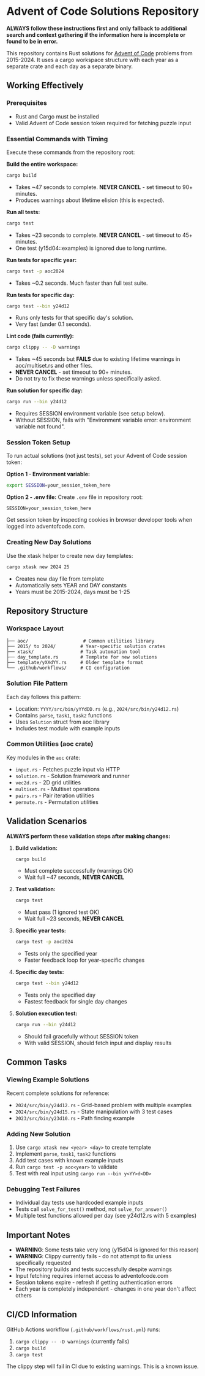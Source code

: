 # Advent of Code Solutions Repository

**ALWAYS follow these instructions first and only fallback to additional search and context gathering if the information here is incomplete or found to be in error.**

This repository contains Rust solutions for [Advent of Code](https://adventofcode.com/) problems from 2015-2024. It uses a cargo workspace structure with each year as a separate crate and each day as a separate binary.

## Working Effectively

### Prerequisites
- Rust and Cargo must be installed
- Valid Advent of Code session token required for fetching puzzle input

### Essential Commands with Timing
Execute these commands from the repository root:

**Build the entire workspace:**
```bash
cargo build
```
- Takes ~47 seconds to complete. **NEVER CANCEL** - set timeout to 90+ minutes.
- Produces warnings about lifetime elision (this is expected).

**Run all tests:**
```bash
cargo test
```
- Takes ~23 seconds to complete. **NEVER CANCEL** - set timeout to 45+ minutes.
- One test (y15d04::examples) is ignored due to long runtime.

**Run tests for specific year:**
```bash
cargo test -p aoc2024
```
- Takes ~0.2 seconds. Much faster than full test suite.

**Run tests for specific day:**
```bash
cargo test --bin y24d12
```
- Runs only tests for that specific day's solution.
- Very fast (under 0.1 seconds).

**Lint code (fails currently):**
```bash
cargo clippy -- -D warnings
```
- Takes ~45 seconds but **FAILS** due to existing lifetime warnings in aoc/multiset.rs and other files.
- **NEVER CANCEL** - set timeout to 90+ minutes.
- Do not try to fix these warnings unless specifically asked.

**Run solution for specific day:**
```bash
cargo run --bin y24d12
```
- Requires SESSION environment variable (see setup below).
- Without SESSION, fails with "Environment variable error: environment variable not found".

### Session Token Setup
To run actual solutions (not just tests), set your Advent of Code session token:

**Option 1 - Environment variable:**
```bash
export SESSION=your_session_token_here
```

**Option 2 - .env file:**
Create `.env` file in repository root:
```
SESSION=your_session_token_here
```

Get session token by inspecting cookies in browser developer tools when logged into adventofcode.com.

### Creating New Day Solutions
Use the xtask helper to create new day templates:

```bash
cargo xtask new 2024 25
```
- Creates new day file from template
- Automatically sets YEAR and DAY constants
- Years must be 2015-2024, days must be 1-25

## Repository Structure

### Workspace Layout
```
├── aoc/                    # Common utilities library
├── 2015/ to 2024/         # Year-specific solution crates
├── xtask/                 # Task automation tool
├── day_template.rs        # Template for new solutions
├── template/yXXdYY.rs     # Older template format
└── .github/workflows/     # CI configuration
```

### Solution File Pattern
Each day follows this pattern:
- Location: `YYYY/src/bin/yYYdDD.rs` (e.g., `2024/src/bin/y24d12.rs`)
- Contains `parse`, `task1`, `task2` functions
- Uses `Solution` struct from aoc library
- Includes test module with example inputs

### Common Utilities (aoc crate)
Key modules in the `aoc` crate:
- `input.rs` - Fetches puzzle input via HTTP
- `solution.rs` - Solution framework and runner
- `vec2d.rs` - 2D grid utilities
- `multiset.rs` - Multiset operations
- `pairs.rs` - Pair iteration utilities
- `permute.rs` - Permutation utilities

## Validation Scenarios

**ALWAYS perform these validation steps after making changes:**

1. **Build validation:**
   ```bash
   cargo build
   ```
   - Must complete successfully (warnings OK)
   - Wait full ~47 seconds, **NEVER CANCEL**

2. **Test validation:**
   ```bash
   cargo test
   ```
   - Must pass (1 ignored test OK)
   - Wait full ~23 seconds, **NEVER CANCEL**

3. **Specific year tests:**
   ```bash
   cargo test -p aoc2024
   ```
   - Tests only the specified year
   - Faster feedback loop for year-specific changes

4. **Specific day tests:**
   ```bash
   cargo test --bin y24d12
   ```
   - Tests only the specified day
   - Fastest feedback for single day changes

5. **Solution execution test:**
   ```bash
   cargo run --bin y24d12
   ```
   - Should fail gracefully without SESSION token
   - With valid SESSION, should fetch input and display results

## Common Tasks

### Viewing Example Solutions
Recent complete solutions for reference:
- `2024/src/bin/y24d12.rs` - Grid-based problem with multiple examples
- `2024/src/bin/y24d15.rs` - State manipulation with 3 test cases
- `2023/src/bin/y23d10.rs` - Path finding example

### Adding New Solution
1. Use `cargo xtask new <year> <day>` to create template
2. Implement `parse`, `task1`, `task2` functions
3. Add test cases with known example inputs
4. Run `cargo test -p aoc<year>` to validate
5. Test with real input using `cargo run --bin y<YY>d<DD>`

### Debugging Test Failures
- Individual day tests use hardcoded example inputs
- Tests call `solve_for_test()` method, not `solve_for_answer()`
- Multiple test functions allowed per day (see y24d12.rs with 5 examples)

## Important Notes

- **WARNING**: Some tests take very long (y15d04 is ignored for this reason)
- **WARNING**: Clippy currently fails - do not attempt to fix unless specifically requested
- The repository builds and tests successfully despite warnings
- Input fetching requires internet access to adventofcode.com
- Session tokens expire - refresh if getting authentication errors
- Each year is completely independent - changes in one year don't affect others

## CI/CD Information
GitHub Actions workflow (`.github/workflows/rust.yml`) runs:
1. `cargo clippy -- -D warnings` (currently fails)
2. `cargo build` 
3. `cargo test`

The clippy step will fail in CI due to existing warnings. This is a known issue.